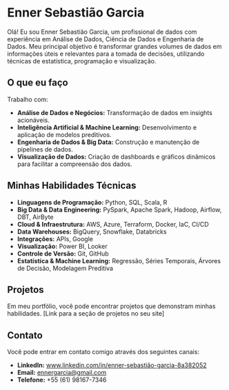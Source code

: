 # Enner Sebastião Garcia

Olá! Eu sou Enner Sebastião Garcia, um profissional de dados com experiência em Análise de Dados, Ciência de Dados e Engenharia de Dados. Meu principal objetivo é transformar grandes volumes de dados em informações úteis e relevantes para a tomada de decisões, utilizando técnicas de estatística, programação e visualização.

## O que eu faço

Trabalho com:

-   **Análise de Dados e Negócios:** Transformação de dados em insights acionáveis.
-   **Inteligência Artificial & Machine Learning:** Desenvolvimento e aplicação de modelos preditivos.
-   **Engenharia de Dados & Big Data:** Construção e manutenção de pipelines de dados.
-   **Visualização de Dados:** Criação de dashboards e gráficos dinâmicos para facilitar a compreensão dos dados.

## Minhas Habilidades Técnicas

-   **Linguagens de Programação:** Python, SQL, Scala, R
-   **Big Data & Data Engineering:** PySpark, Apache Spark, Hadoop, Airflow, DBT, AirByte
-   **Cloud & Infraestrutura:** AWS, Azure, Terraform, Docker, IaC, CI/CD
-   **Data Warehouses:** BigQuery, Snowflake, Databricks
-   **Integrações:** APIs, Google
-   **Visualização:** Power BI, Looker
-   **Controle de Versão:** Git, GitHub
-   **Estatística & Machine Learning:** Regressão, Séries Temporais, Árvores de Decisão, Modelagem Preditiva

## Projetos

Em meu portfólio, você pode encontrar projetos que demonstram minhas habilidades. [Link para a seção de projetos no seu site]

## Contato

Você pode entrar em contato comigo através dos seguintes canais:

-   **LinkedIn:** www.linkedin.com/in/enner-sebastião-garcia-8a382052
-   **Email:** ennergarcia@gmail.com
-   **Telefone:** +55 (61) 98167-7346
